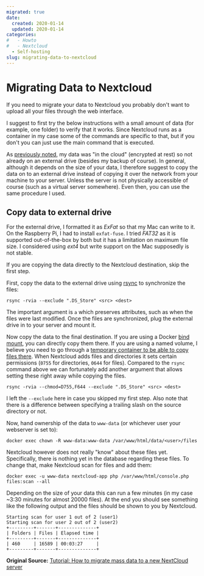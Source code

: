 ```yaml
---
migrated: true
date:
  created: 2020-01-14
  updated: 2020-01-14
categories:
#   - Howto
#   - Nextcloud
  - Self-hosting
slug: migrating-data-to-nextcloud
---
```

# Migrating Data to Nextcloud

If you need to migrate your data to Nextcloud you probably don't want to upload all your files through the web interface.

I suggest to first try the below instructions with a small amount of data (for example, one folder) to verify that it works.
Since Nextcloud runs as a container in my case some of the commands are specific to that, but if you don't you can just use the main command that is executed.

As [previously noted](./notes-on-setting-up-my-raspberry-pi.md), my data was "in the cloud" (encrypted at rest) so not already on an external drive (besides my backup of course).
In general, although it depends on the size of your data, I therefore suggest to copy the data on to an external drive instead of copying it over the network from your machine to your server.
Unless the server is not physically accessible of course (such as a virtual server somewhere).
Even then, you can use the same procedure I used.

<!-- more -->

## Copy data to external drive

For the external drive, I formatted it as _ExFat_ so that my Mac can write to it.
On the Raspberry Pi, I had to install `exfat-fuse`.
I tried _FAT32_ as it is supported out-of-the-box by both but it has a limitation on maximum file size.
I considered using _ext4_ but write support on the Mac supposedly is not stable.

If you are copying the data directly to the Nextcloud destination, skip the first step.

First, copy the data to the external drive using [rsync](https://linux.die.net/man/1/rsync) to synchronize the files:

```shell
rsync -rvia --exclude ".DS_Store" <src> <dest>
```

The important argument is `a` which preserves attributes, such as when the files were last modified.
Once the files are synchronized, plug the external drive in to your server and mount it.

Now copy the data to the final destination.
If you are using a Docker [bind mount](https://docs.docker.com/engine/storage/bind-mounts/), you can directly copy them there.
If you are using a named volume, I believe you need to go through a [temporary container to be able to copy files there](https://docs.docker.com/engine/storage/volumes/#back-up-restore-or-migrate-data-volumes).
When Nextcloud adds files and directories it sets certain permissions (`0755` for directories, `0644` for files).
Compared to the `rsync` command above we can fortunately add another argument that allows setting these right away while copying the files.

```shell
rsync -rvia --chmod=D755,F644 --exclude ".DS_Store" <src> <dest>
```

I left the `--exclude` here in case you skipped my first step.
Also note that there is a difference between specifying a trailing slash on the source directory or not.

Now, hand ownership of the data to `www-data` (or whichever user your webserver is set to):

```shell
docker exec chown -R www-data:www-data /var/www/html/data/<user>/files
```

Nextcloud however does not really "know" about these files yet.
Specifically, there is nothing yet in the database regarding these files.
To change that, make Nextcloud scan for files and add them:

```shell
docker exec -u www-data nextcloud-app php /var/www/html/console.php files:scan --all
```

Depending on the size of your data this can run a few minutes (in my case ~3:30 minutes for almost 20000 files).
At the end you should see something like the following output and the files should be shown to you by Nextcloud.

```output
Starting scan for user 1 out of 2 (user1)
Starting scan for user 2 out of 2 (user2)
+---------+-------+--------------+
| Folders | Files | Elapsed time |
+---------+-------+--------------+
| 460     | 16589 | 00:03:27     |
+---------+-------+--------------+
```

**Original Source:** [Tutorial: How to migrate mass data to a new NextCloud server](https://help.nextcloud.com/t/tutorial-how-to-migrate-mass-data-to-a-new-nextcloud-server/9418)
